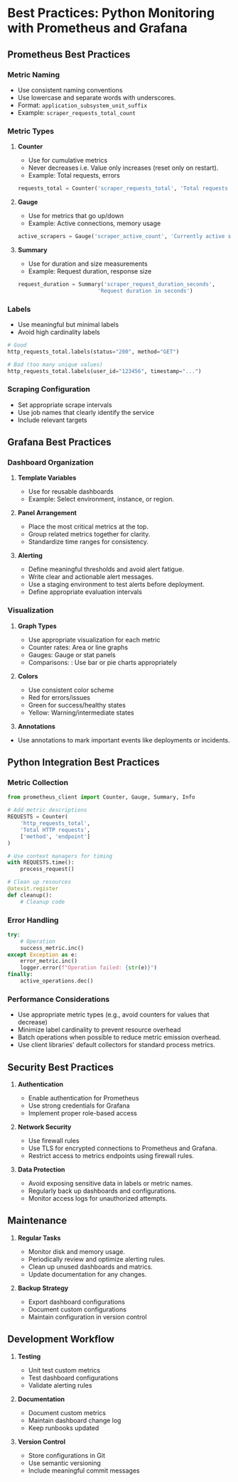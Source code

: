# Best Practices: Python Monitoring with Prometheus and Grafana

## Prometheus Best Practices

### Metric Naming
- Use consistent naming conventions
- Use lowercase and separate words with underscores.
- Format: `application_subsystem_unit_suffix`
- Example: `scraper_requests_total_count`

### Metric Types
1. **Counter**
   - Use for cumulative metrics
   - Never decreases i.e. Value only increases (reset only on restart).
   - Example: Total requests, errors
   ```python
   requests_total = Counter('scraper_requests_total', 'Total requests made')
   ```

2. **Gauge**
   - Use for metrics that go up/down
   - Example: Active connections, memory usage
   ```python
   active_scrapers = Gauge('scraper_active_count', 'Currently active scrapers')
   ```

3. **Summary**
   - Use for duration and size measurements
   - Example: Request duration, response size
   ```python
   request_duration = Summary('scraper_request_duration_seconds', 
                            'Request duration in seconds')
   ```

### Labels
- Use meaningful but minimal labels
- Avoid high cardinality labels
```python
# Good
http_requests_total.labels(status="200", method="GET")

# Bad (too many unique values)
http_requests_total.labels(user_id="123456", timestamp="...")
```

### Scraping Configuration
- Set appropriate scrape intervals
- Use job names that clearly identify the service
- Include relevant targets

## Grafana Best Practices

### Dashboard Organization
1. **Template Variables**
   - Use for reusable dashboards
   - Example:  Select environment, instance, or region.

2. **Panel Arrangement**
   - Place the most critical metrics at the top.
   - Group related metrics together for clarity.
   - Standardize time ranges for consistency.

3. **Alerting**
   - Define meaningful thresholds and avoid alert fatigue.
   - Write clear and actionable alert messages.
   - Use a staging environment to test alerts before deployment.
   - Define appropriate evaluation intervals

### Visualization
1. **Graph Types**
   - Use appropriate visualization for each metric
   - Counter rates: Area or line graphs
   - Gauges: Gauge or stat panels
   - Comparisons: : Use bar or pie charts appropriately


2. **Colors**
   - Use consistent color scheme
   - Red for errors/issues
   - Green for success/healthy states
   - Yellow: Warning/intermediate states

3. **Annotations**
- Use annotations to mark important events like deployments or incidents.

## Python Integration Best Practices

### Metric Collection
```python
from prometheus_client import Counter, Gauge, Summary, Info

# Add metric descriptions
REQUESTS = Counter(
    'http_requests_total',
    'Total HTTP requests',
    ['method', 'endpoint']
)

# Use context managers for timing
with REQUESTS.time():
    process_request()

# Clean up resources
@atexit.register
def cleanup():
    # Cleanup code
```

### Error Handling
```python
try:
    # Operation
    success_metric.inc()
except Exception as e:
    error_metric.inc()
    logger.error(f"Operation failed: {str(e)}")
finally:
    active_operations.dec()
```

### Performance Considerations
- Use appropriate metric types  (e.g., avoid counters for values that decrease)
- Minimize label cardinality to prevent resource overhead
- Batch operations when possible to reduce metric emission overhead.
- Use client libraries' default collectors for standard process metrics.

## Security Best Practices

1. **Authentication**
   - Enable authentication for Prometheus
   - Use strong credentials for Grafana
   - Implement proper role-based access

2. **Network Security**
   - Use firewall rules
   - Use TLS for encrypted connections to Prometheus and Grafana.
   - Restrict access to metrics endpoints using firewall rules.

3. **Data Protection**
   - Avoid exposing sensitive data in labels or metric names.
   - Regularly back up dashboards and configurations.
   - Monitor access logs for unauthorized attempts.

## Maintenance

1. **Regular Tasks**
   - Monitor disk and memory usage.
   - Periodically review and optimize alerting rules.
   - Clean up unused dashboards and matrics.
   - Update documentation for any changes.

2. **Backup Strategy**
   - Export dashboard configurations
   - Document custom configurations
   - Maintain configuration in version control

## Development Workflow

1. **Testing**
   - Unit test custom metrics
   - Test dashboard configurations
   - Validate alerting rules

2. **Documentation**
   - Document custom metrics
   - Maintain dashboard change log
   - Keep runbooks updated

3. **Version Control**
   - Store configurations in Git
   - Use semantic versioning
   - Include meaningful commit messages
